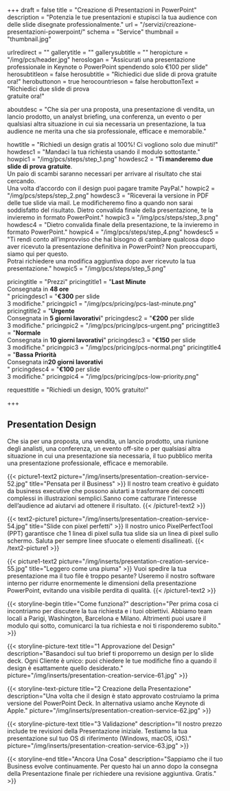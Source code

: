 +++
draft 			= false
title 			= "Creazione di Presentazioni in PowerPoint"
description		= "Potenzia le tue presentazioni e stupisci la tua audience con delle slide disegnate professionalmente."
url 				= "/servizi/creazione-presentazioni-powerpoint/"
schema			= "Service"
thumbnail		= "thumbnail.jpg"

urlredirect		= ""
gallerytitle    = ""
gallerysubtitle = ""
heropicture	    = "/img/pcs/header.jpg"
heroslogan      = "Assicurati una presentazione professionale in Keynote o PowerPoint spendendo solo €100 per slide"
herosubtitleon  = false
herosubtitle    = "Richiedici due slide di prova gratuite ora!"
herobuttonon    = true
herocountrieson = false
herobuttonText  = "Richiedici due slide di prova <br>gratuite ora!"

aboutdesc		= "Che sia per una proposta, una presentazione di vendita, un lancio prodotto, un analyst briefing, una conferenza, un evento o per qualsiasi altra situazione in cui sia necessaria un presentazione, la tua audience ne merita una che sia professionale, efficace e memorabile."

howtitle		= "Richiedi un design gratis al 100%! Ci vogliono solo due minuti!"
howdesc1		= "Mandaci la tua richiesta usando il modulo sottostante."
howpic1			= "/img/pcs/steps/step_1.png"
howdesc2		= "<b>Ti manderemo due slide di prova gratuite</b>.<br>Un paio di scambi saranno necessari per arrivare al risultato che stai cercando.<br>Una volta d’accordo con il design puoi pagare tramite PayPal."
howpic2			= "/img/pcs/steps/step_2.png"
howdesc3		= "Riceverai la versione in PDF delle tue slide via mail. Le modificheremo fino a quando non sarai soddisfatto del risultato. Dietro convalida finale della presentazione, te la invieremo in formato PowerPoint."
howpic3			= "/img/pcs/steps/step_3.png"
howdesc4		= "Dietro convalida finale della presentazione, te la invieremo in formato PowerPoint."
howpic4			= "/img/pcs/steps/step_4.png"
howdesc5		= "Ti rendi conto all’improvviso che hai bisogno di cambiare qualcosa dopo aver ricevuto la presentazione definitiva in PowerPoint? Non preoccuparti, siamo qui per questo.<br>Potrai richiedere una modifica aggiuntiva dopo aver ricevuto la tua presentazione."
howpic5			= "/img/pcs/steps/step_5.png"

pricingtitle		= "Prezzi"
pricingtitle1	= "<strong>Last Minute</strong><br>Consegnata in <strong>48 ore</strong><br>"
pricingdesc1		= "<strong>€300</strong> per slide<br>3 modifiche."
pricingpic1			= "/img/pcs/pricing/pcs-last-minute.png"
pricingtitle2	= "<strong>Urgente</strong><br>Consegnata in <strong>5 giorni lavorativi</strong>"
pricingdesc2		= "<strong>€200</strong> per slide<br>3 modifiche."
pricingpic2			= "/img/pcs/pricing/pcs-urgent.png"
pricingtitle3	= "<strong>Normale</strong><br>Consegnata in <strong>10 giorni lavorativi</strong>"
pricingdesc3		= "<strong>€150</strong> per slide<br>3 modifiche."
pricingpic3			= "/img/pcs/pricing/pcs-normal.png"
pricingtitle4	= "<strong>Bassa Priorità</strong><br>Consegnata in<strong>20 giorni lavorativi</strong><br>"
pricingdesc4		= "<strong>€100</strong> per slide<br>3 modifiche."
pricingpic4			= "/img/pcs/pricing/pcs-low-priority.png"

requesttitle		= "Richiedi un design, 100% gratuito!"

+++
## Presentation Design
Che sia per una proposta, una vendita, un lancio prodotto, una riunione degli analisti, una conferenza, un evento off-site o per qualsiasi altra situazione in cui una presentazione sia necessaria, il tuo pubblico merita una presentazione professionale, efficace e memorabile.

{{< picture1-text2 picture="/img/inserts/presentation-creation-service-52.jpg" title="Pensata per il Business" >}}
Il nostro team creativo è guidato da business executive che possono aiutarti a trasformare dei concetti complessi in illustrazioni semplici.Sanno come catturare l’interesse dell’audience ad aiutarvi ad ottenere il risultato.
{{< /picture1-text2 >}}

{{< text2-picture1 picture="/img/inserts/presentation-creation-service-54.jpg" title="Slide con pixel perfetti" >}}
Il nostro unico PixelPerfectTool (PPT) garantisce che 1 linea di pixel sulla tua slide sia un linea di pixel sullo schermo. Saluta per sempre linee sfuocate o elementi disallineati.
{{< /text2-picture1 >}}

{{< picture1-text2 picture="/img/inserts/presentation-creation-service-55.jpg" title="Leggero come una piuma" >}}
Vuoi spedire la tua presentazione ma il tuo file è troppo pesante? Useremo il nostro software interno per ridurre enormemente le dimensioni della presentazione PowerPoint, evitando una visibile perdita di qualità.
{{< /picture1-text2 >}}

{{< storyline-begin title="Come funziona?" description="Per prima cosa ci incontriamo per discutere la tua richiesta e i tuoi obiettivi. Abbiamo team locali a Parigi, Washington, Barcelona e Milano. Altrimenti puoi usare il modulo qui sotto, comunicarci la tua richiesta e noi ti risponderemo subito." >}}

{{< storyline-picture-text title="1 Approvazione del Design" description="Basandoci sul tuo brief ti proporremo un design per lo slide deck. Ogni Cliente è unico: puoi chiedere le tue modifiche fino a quando il design è esattamente quello desiderato." picture="/img/inserts/presentation-creation-service-61.jpg" >}}

{{< storyline-text-picture title="2 Creazione della Presentazione" description="Una volta che il design è stato approvato costruiamo la prima versione del PowerPoint Deck. In alternativa usiamo anche Keynote di Apple." picture="/img/inserts/presentation-creation-service-62.jpg" >}}

{{< storyline-picture-text title="3 Validazione" description="Il nostro prezzo include tre revisioni della Presentazione iniziale. Testiamo la tua presentazione sul tuo OS di riferimento (Windows, macOS, iOS)." picture="/img/inserts/presentation-creation-service-63.jpg" >}}

{{< storyline-end title="Ancora Una Cosa" description="Sappiamo che il tuo Business evolve continuamente. Per questo hai un anno dopo la consegna della Presentazione finale per richiedere una revisione aggiuntiva. Gratis." >}}
